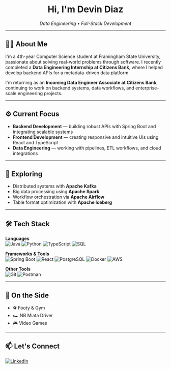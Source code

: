 <h1 align="center">Hi, I'm Devin Diaz</h1>

<p align="center">
  <em>Data Engineering • Full-Stack Development</em>
</p>

---

## 👨‍💻 About Me

I'm a 4th-year Computer Science student at Framingham State University, passionate about solving real-world problems through software. I recently completed a **Data Engineering Internship at Citizens Bank**, where I helped develop backend APIs for a metadata-driven data platform.

I'm returning as an **Incoming Data Engineer Associate at Citizens Bank**, continuing to work on backend systems, data workflows, and enterprise-scale engineering projects.

---

## ⚙️ Current Focus

- **Backend Development** — building robust APIs with Spring Boot and integrating scalable systems
- **Frontend Development** — creating responsive and intuitive UIs using React and TypeScript
- **Data Engineering** — working with pipelines, ETL workflows, and cloud integrations

---

## 🧠 Exploring

- Distributed systems with **Apache Kafka**
- Big data processing using **Apache Spark**
- Workflow orchestration via **Apache Airflow**
- Table format optimization with **Apache Iceberg**

---

## 🛠 Tech Stack

**Languages**  
![Java](https://img.shields.io/badge/java-%23ED8B00.svg?style=for-the-badge&logo=java&logoColor=white)
![Python](https://img.shields.io/badge/python-%233776AB.svg?style=for-the-badge&logo=python&logoColor=white)
![TypeScript](https://img.shields.io/badge/typescript-%23007ACC.svg?style=for-the-badge&logo=typescript&logoColor=white)
![SQL](https://img.shields.io/badge/sql-%2307405e.svg?style=for-the-badge&logo=postgresql&logoColor=white)

**Frameworks & Tools**  
![Spring Boot](https://img.shields.io/badge/Spring_Boot-F2F4F9?style=for-the-badge&logo=spring-boot)
![React](https://img.shields.io/badge/react-%2320232a.svg?style=for-the-badge&logo=react&logoColor=%2361DAFB)
![PostgreSQL](https://img.shields.io/badge/PostgreSQL-316192?style=for-the-badge&logo=postgresql&logoColor=white)
![Docker](https://img.shields.io/badge/docker-%230db7ed.svg?style=for-the-badge&logo=docker&logoColor=white)
![AWS](https://img.shields.io/badge/AWS-%23232F3E.svg?style=for-the-badge&logo=amazon-aws&logoColor=white)

**Other Tools**  
![Git](https://img.shields.io/badge/git-%23F05033.svg?style=for-the-badge&logo=git&logoColor=white)
![Postman](https://img.shields.io/badge/Postman-FF6C37?style=for-the-badge&logo=postman&logoColor=white)

---

## 🎯 On the Side

- ⚽ Footy & Gym
- 🏎️ NB Miata Driver
- 🎮 Video Games

---

## 📫 Let's Connect

[![LinkedIn](https://img.shields.io/badge/LinkedIn-%230077B5.svg?logo=linkedin&logoColor=white)](https://www.linkedin.com/in/diazdevin/)

